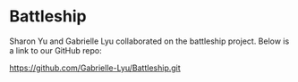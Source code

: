 # Battleship
Sharon Yu and Gabrielle Lyu collaborated on the battleship project. Below is a link to our GitHub repo: 

https://github.com/Gabrielle-Lyu/Battleship.git